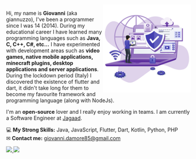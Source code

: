 <img class="floating" src="https://raw.githubusercontent.com/giannuzzoexe/giannuzzoexe/main/img_gh_giannuzzoexe.png" min-width="240px" max-width="300px" width="240px" align="right" alt="Computer Image">

<p align="left"> 
Hi, my name is <strong>Giovanni</strong> (aka giannuzzo), I've been a programmer since I was 14 (2014). During my educational career I have learned many programming languages such as <strong>Java, C, C++, C#, etc...</strong> I have experimented with development areas such as <strong>video games, native mobile applications, minecraft plugins, desktop applications and server applications</strong>. During the lockdown period (Italy) I discovered the existence of flutter and dart, it didn't take long for them to become my favourite framework and programming language (along with NodeJs).

I'm an <strong>open-source</strong> lover and I really enjoy working in teams.
I am currently a Software Engineer at <a href="https://jagaad.com">Jagaad</a>.
</p>

💻 <strong>My Strong Skills:</strong> Java, JavaScript, Flutter, Dart, Kotlin, Python, PHP<br/>
✉ <strong>Contact me:</strong> giovanni.damore85@gmail.com

<div>
  <a href="https://github.com/giannuzzoexe">
  <img height="150em" width="auto" src="https://github-readme-stats.vercel.app/api?username=giannuzzoexe&show_icons=true&count_private=true&theme=jolly"/>
  <img height="150em" width="auto" src="https://github-readme-stats.vercel.app/api/top-langs/?username=giannuzzoexe&langs_count=8&theme=jolly"/>
  </a>
</div>
